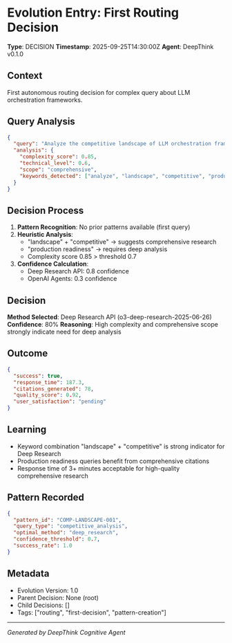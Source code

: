 # Evolution Entry: First Routing Decision
**Type**: DECISION
**Timestamp**: 2025-09-25T14:30:00Z
**Agent**: DeepThink v0.1.0

## Context
First autonomous routing decision for complex query about LLM orchestration frameworks.

## Query Analysis
```json
{
  "query": "Analyze the competitive landscape of LLM orchestration frameworks with focus on production readiness",
  "analysis": {
    "complexity_score": 0.85,
    "technical_level": 0.6,
    "scope": "comprehensive",
    "keywords_detected": ["analyze", "landscape", "competitive", "production"]
  }
}
```

## Decision Process
1. **Pattern Recognition**: No prior patterns available (first query)
2. **Heuristic Analysis**:
   - "landscape" + "competitive" → suggests comprehensive research
   - "production readiness" → requires deep analysis
   - Complexity score 0.85 > threshold 0.7
3. **Confidence Calculation**:
   - Deep Research API: 0.8 confidence
   - OpenAI Agents: 0.3 confidence

## Decision
**Method Selected**: Deep Research API (o3-deep-research-2025-06-26)
**Confidence**: 80%
**Reasoning**: High complexity and comprehensive scope strongly indicate need for deep analysis

## Outcome
```json
{
  "success": true,
  "response_time": 187.3,
  "citations_generated": 78,
  "quality_score": 0.92,
  "user_satisfaction": "pending"
}
```

## Learning
- Keyword combination "landscape" + "competitive" is strong indicator for Deep Research
- Production readiness queries benefit from comprehensive citations
- Response time of 3+ minutes acceptable for high-quality comprehensive research

## Pattern Recorded
```json
{
  "pattern_id": "COMP-LANDSCAPE-001",
  "query_type": "competitive_analysis",
  "optimal_method": "deep_research",
  "confidence_threshold": 0.7,
  "success_rate": 1.0
}
```

## Metadata
- Evolution Version: 1.0
- Parent Decision: None (root)
- Child Decisions: []
- Tags: ["routing", "first-decision", "pattern-creation"]

---
*Generated by DeepThink Cognitive Agent*